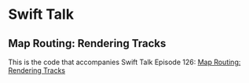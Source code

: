 # Swift Talk
## Map Routing: Rendering Tracks

This is the code that accompanies Swift Talk Episode 126: [Map Routing: Rendering Tracks](https://talk.objc.io/episodes/S01E126-rendering-tracks)
